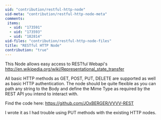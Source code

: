 ```yaml
---
uid: "contribution/restful-http-node"
uid-meta: "contribution/restful-http-node-meta"
comments: 
 items: 
  - uid: "173591"
  - uid: "173593"
  - uid: "182814"
uid-files: "contribution/restful-http-node-files"
title: "RESTful HTTP Node"
contribution: "true"
---
```


This Node allows easy access to RESTful Webapi's <http://en.wikipedia.org/wiki/Representational_state_transfer>

All basic HTTP methods as GET, POST, PUT, DELETE are supported as well as basic HTTP authentication. The node should be quite flexible as you can path any string to the Body and define the Mime Type as required by the REST API you intend to interact with.

Find the code here: <https://github.com/JOxBERGER/VVVV-REST>

I wrote it as I had trouble using PUT methods with the existing HTTP nodes.
